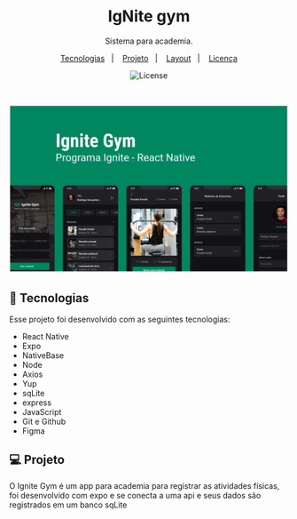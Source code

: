 <h1 align="center"> IgNite gym </h1>

<p align="center">
Sistema para academia. <br/>
</p>

<p align="center">
  <a href="#-tecnologias">Tecnologias</a>&nbsp;&nbsp;&nbsp;|&nbsp;&nbsp;&nbsp;
  <a href="#-projeto">Projeto</a>&nbsp;&nbsp;&nbsp;|&nbsp;&nbsp;&nbsp;
  <a href="#-layout">Layout</a>&nbsp;&nbsp;&nbsp;|&nbsp;&nbsp;&nbsp;
  <a href="#memo-licença">Licença</a>
</p>

<p align="center">
  <img alt="License" src="https://img.shields.io/static/v1?label=license&message=MIT&color=49AA26&labelColor=000000">
</p>

<br>

![](./.github/cover.png)

## 🚀 Tecnologias

Esse projeto foi desenvolvido com as seguintes tecnologias:

- React Native
- Expo
- NativeBase
- Node
- Axios
- Yup
- sqLite
- express
- JavaScript
- Git e Github
- Figma

## 💻 Projeto

O Ignite Gym é um app para academia para registrar as atividades físicas, foi desenvolvido com expo e se conecta a uma api e seus dados são registrados em um banco sqLite
